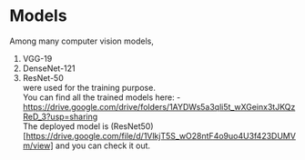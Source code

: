 # Models
Among many computer vision models,<br/>
1. VGG-19<br/>
2. DenseNet-121<br/>
3. ResNet-50<br/>
were used for the training purpose.<br/>
You can find all the trained models here: - https://drive.google.com/drive/folders/1AYDWs5a3qli5t_wXGeinx3tJKQzReD_3?usp=sharing<br/> 
The deployed model is (ResNet50)[https://drive.google.com/file/d/1VlkjT5S_wO28ntF4o9uo4U3f423DUMVm/view] and you can check it out. 